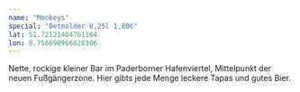 ```yaml
---
name: "Monkeys"
special: "Detmolder 0,25l 1,80€"
lat: 51.72121404761164
lon: 8.756698966026306
---
```

Nette, rockige kleiner Bar im Paderborner Hafenviertel, Mittelpunkt der neuen Fußgängerzone. Hier gibts jede Menge leckere Tapas und gutes Bier.
